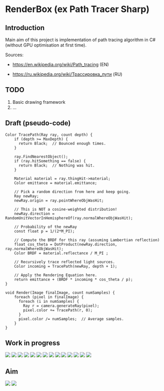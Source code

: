 # RenderBox (ex Path Tracer Sharp)

## Introduction

Main aim of this project is implementation of path tracing algorithm in C# (without GPU optimisation at first time).

Sources:

* https://en.wikipedia.org/wiki/Path_tracing (EN)

* https://ru.wikipedia.org/wiki/Трассировка_пути (RU)

## TODO

1. Basic drawing framework
2. ...

## Draft (pseudo-code)

	Color TracePath(Ray ray, count depth) {
		if (depth >= MaxDepth) {
		  return Black;  // Bounced enough times.
		}

		ray.FindNearestObject();
		if (ray.hitSomething == false) {
		  return Black;  // Nothing was hit.
		}

		Material material = ray.thingHit->material;
		Color emittance = material.emittance;

		// Pick a random direction from here and keep going.
		Ray newRay;
		newRay.origin = ray.pointWhereObjWasHit;

		// This is NOT a cosine-weighted distribution!
		newRay.direction = RandomUnitVectorInHemisphereOf(ray.normalWhereObjWasHit);

		// Probability of the newRay
		const float p = 1/(2*M_PI);

		// Compute the BRDF for this ray (assuming Lambertian reflection)
		float cos_theta = DotProduct(newRay.direction, ray.normalWhereObjWasHit);
		Color BRDF = material.reflectance / M_PI ;

		// Recursively trace reflected light sources.
		Color incoming = TracePath(newRay, depth + 1);

		// Apply the Rendering Equation here.
		return emittance + (BRDF * incoming * cos_theta / p);
	}

	void Render(Image finalImage, count numSamples) {
		foreach (pixel in finalImage) {
		  foreach (i in numSamples) {
			Ray r = camera.generateRay(pixel);
			pixel.color += TracePath(r, 0);
		  }
		  pixel.color /= numSamples;  // Average samples.
		}
	}
	
## Work in progress

![](.media/1.jpg)
![](.media/2.jpg)
![](.media/3.jpg)
![](.media/4.jpg)
![](.media/5.jpg)
![](.media/6.jpg)
![](.media/7.jpg)
![](.media/8.jpg)
![](.media/9.jpg)
![](.media/10.jpg)
![](.media/11.jpg)
![](.media/12.jpg)
![](.media/13.png)
![](.media/14.png)

## Aim

![](.media/aim_1.png)
![](.media/aim_2.png)
